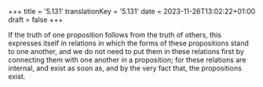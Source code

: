 +++
title = '5.131'
translationKey = '5.131'
date = 2023-11-26T13:02:22+01:00
draft = false
+++

If the truth of one proposition follows from the truth of others, this expresses itself in relations in which the forms of these propositions stand to one another, and we do not need to put them in these relations first by connecting them with one another in a proposition; for these relations are internal, and exist as soon as, and by the very fact that, the propositions exist.
